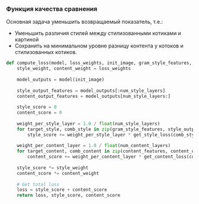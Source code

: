 ### Функция качества сравнения

Основная задача уменьшить возвращаемый показатель, т.е.:
- Уменьшить различия стилей между стилизованными котиками и картиной
- Сохранить на минимальном уровне разницу контента у котоков и стилизованных котиков.

```python
def compute_loss(model, loss_weights, init_image, gram_style_features, content_features):
    style_weight, content_weight = loss_weights
    
    model_outputs = model(init_image)
    
    style_output_features = model_outputs[:num_style_layers]
    content_output_features = model_outputs[num_style_layers:]
    
    style_score = 0
    content_score = 0
    
    weight_per_style_layer = 1.0 / float(num_style_layers)
    for target_style, comb_style in zip(gram_style_features, style_output_features):
        style_score += weight_per_style_layer * get_style_loss(comb_style[0], target_style)
    
    weight_per_content_layer = 1.0 / float(num_content_layers)
    for target_content, comb_content in zip(content_features, content_output_features):
        content_score += weight_per_content_layer * get_content_loss(comb_content[0], target_content)
    
    style_score *= style_weight
    content_score *= content_weight
    
    # Get total loss
    loss = style_score + content_score
    return loss, style_score, content_score
```